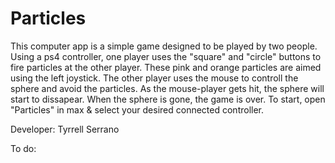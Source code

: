 # Particles

This computer app is a simple game designed to be played by two people. Using a  ps4 controller, one player uses the "square" and "circle" buttons to fire particles at the other player. These pink and orange particles are aimed using the left joystick. The other player uses the mouse to controll the sphere and avoid the particles. As the mouse-player gets hit, the sphere will start to dissapear. When the sphere is gone, the game is over. To start, open "Particles" in max & select your desired connected controller.

Developer: Tyrrell Serrano

To do:
